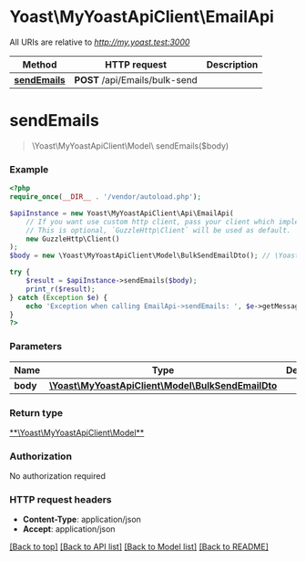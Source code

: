 # Yoast\MyYoastApiClient\EmailApi

All URIs are relative to *http://my.yoast.test:3000*

Method | HTTP request | Description
------------- | ------------- | -------------
[**sendEmails**](EmailApi.md#sendemails) | **POST** /api/Emails/bulk-send | 

# **sendEmails**
> \Yoast\MyYoastApiClient\Model\ sendEmails($body)



### Example
```php
<?php
require_once(__DIR__ . '/vendor/autoload.php');

$apiInstance = new Yoast\MyYoastApiClient\Api\EmailApi(
    // If you want use custom http client, pass your client which implements `GuzzleHttp\ClientInterface`.
    // This is optional, `GuzzleHttp\Client` will be used as default.
    new GuzzleHttp\Client()
);
$body = new \Yoast\MyYoastApiClient\Model\BulkSendEmailDto(); // \Yoast\MyYoastApiClient\Model\BulkSendEmailDto | 

try {
    $result = $apiInstance->sendEmails($body);
    print_r($result);
} catch (Exception $e) {
    echo 'Exception when calling EmailApi->sendEmails: ', $e->getMessage(), PHP_EOL;
}
?>
```

### Parameters

Name | Type | Description  | Notes
------------- | ------------- | ------------- | -------------
 **body** | [**\Yoast\MyYoastApiClient\Model\BulkSendEmailDto**](../Model/BulkSendEmailDto.md)|  |

### Return type

[**\Yoast\MyYoastApiClient\Model\**](../Model/.md)

### Authorization

No authorization required

### HTTP request headers

 - **Content-Type**: application/json
 - **Accept**: application/json

[[Back to top]](#) [[Back to API list]](../../README.md#documentation-for-api-endpoints) [[Back to Model list]](../../README.md#documentation-for-models) [[Back to README]](../../README.md)

